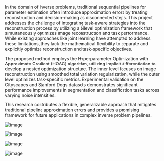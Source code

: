 In the domain of inverse problems, traditional sequential pipelines for parameter estimation often introduce approximation errors by treating reconstruction and decision-making as disconnected steps. This project addresses the challenge of integrating task-aware strategies into the reconstruction process by utilizing a bilevel optimization framework that simultaneously optimizes image reconstruction and task performance. While existing approaches like joint learning have attempted to address these limitations, they lack the mathematical flexibility to separate and explicitly optimize reconstruction and task-specific objectives. 

The proposed method employs the Hyperparameter Optimization with Approximate Gradient (HOAG) algorithm, utilizing implicit differentiation to develop a nested optimization structure. The inner level focuses on image reconstruction using smoothed total variation regularization, while the outer level optimizes task-specific metrics. Experimental validation on the Cityscapes and Stanford Dogs datasets demonstrates significant performance improvements in segmentation and classification tasks across varying noise intensities.

This research contributes a flexible, generalizable approach that mitigates traditional pipeline approximation errors and provides a promising framework for future applications in complex inverse problem pipelines.

![image](https://github.com/user-attachments/assets/2028bcbf-b811-4541-9be0-326e88a2bce0)

![image](https://github.com/user-attachments/assets/f06235a7-4a51-4c45-b71e-ff2fd1fd69d4)

![image](https://github.com/user-attachments/assets/18d06d42-20cd-460d-ac30-6eaf6cb22ac3)

![image](https://github.com/user-attachments/assets/8a210f7f-4a3c-4563-a1a5-6b63448a57cc)



